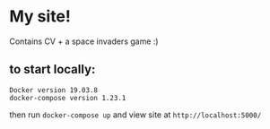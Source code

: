 # My site!

Contains CV + a space invaders game :)

## to start locally:
```
Docker version 19.03.8
docker-compose version 1.23.1
```
then run `docker-compose up` and view site at `http://localhost:5000/`
